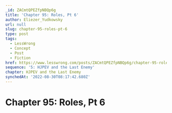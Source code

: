 ```yaml
---
_id: ZACmtQPEZfpNBQp6g
title: 'Chapter 95: Roles, Pt 6'
author: Eliezer_Yudkowsky
url: null
slug: chapter-95-roles-pt-6
type: post
tags:
  - LessWrong
  - Concept
  - Post
  - Fiction
href: https://www.lesswrong.com/posts/ZACmtQPEZfpNBQp6g/chapter-95-roles-pt-6
sequence: '5: HJPEV and the Last Enemy'
chapter: HJPEV and the Last Enemy
synchedAt: '2022-08-30T08:17:42.680Z'
---
```


# Chapter 95: Roles, Pt 6
